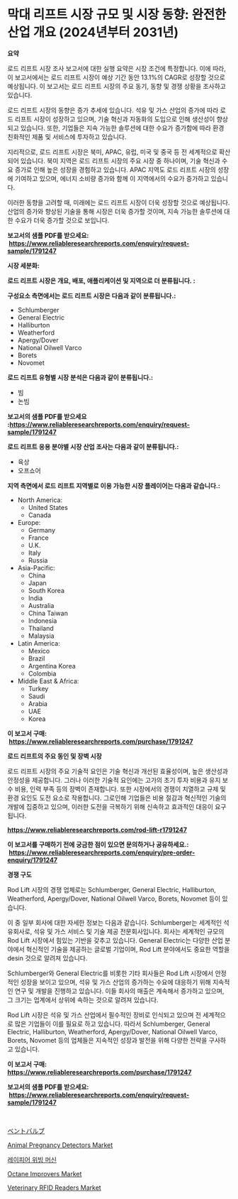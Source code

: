 <p><h1>막대 리프트 시장 규모 및 시장 동향: 완전한 산업 개요 (2024년부터 2031년)</h1></p><p><strong>요약</strong></p>
<p><p>로드 리프트 시장 조사 보고서에 대한 실행 요약은 시장 조건에 특정합니다. 이에 따라, 이 보고서에서는 로드 리프트 시장이 예상 기간 동안 13.1%의 CAGR로 성장할 것으로 예상됩니다. 이 보고서는 로드 리프트 시장의 주요 동기, 동향 및 경쟁 상황을 조사하고 있습니다.</p><p>로드 리프트 시장의 동향은 증가 추세에 있습니다. 석유 및 가스 산업의 증가에 따라 로드 리프트 시장이 성장하고 있으며, 기술 혁신과 자동화의 도입으로 인해 생산성이 향상되고 있습니다. 또한, 기업들은 지속 가능한 솔루션에 대한 수요가 증가함에 따라 환경 친화적인 제품 및 서비스에 투자하고 있습니다.</p><p>지리적으로, 로드 리프트 시장은 북미, APAC, 유럽, 미국 및 중국 등 전 세계적으로 확산되어 있습니다. 북미 지역은 로드 리프트 시장의 주요 시장 중 하나이며, 기술 혁신과 수요 증가로 인해 높은 성장을 경험하고 있습니다. APAC 지역도 로드 리프트 시장의 성장에 기여하고 있으며, 에너지 소비량 증가와 함께 이 지역에서의 수요가 증가하고 있습니다.</p><p>이러한 동향을 고려할 때, 미래에는 로드 리프트 시장이 더욱 성장할 것으로 예상됩니다. 산업의 증가와 향상된 기술을 통해 시장은 더욱 증가할 것이며, 지속 가능한 솔루션에 대한 수요가 더욱 증가할 것으로 보입니다.</p></p>
<p><strong>보고서의 샘플 PDF를 받으세요: &nbsp;<a href="https://www.reliableresearchreports.com/enquiry/request-sample/1791247">https://www.reliableresearchreports.com/enquiry/request-sample/1791247</a></strong></p>
<p><strong>시장 세분화:</strong></p>
<p><strong> 로드 리프트 시장은 개요, 배포, 애플리케이션 및 지역으로 더 분류됩니다. :</strong></p>
<p><strong>구성요소 측면에서는 로드 리프트 시장은 다음과 같이 분류됩니다.:</strong></p>
<p><ul><li>Schlumberger</li><li>General Electric</li><li>Halliburton</li><li>Weatherford</li><li>Apergy/Dover</li><li>National Oilwell Varco</li><li>Borets</li><li>Novomet</li></ul></p>
<p><strong> 로드 리프트 유형별 시장 분석은 다음과 같이 분류됩니다.:</strong></p>
<p><ul><li>빔</li><li>논빔</li></ul></p>
<p><strong>보고서의 샘플 PDF를 받으세요 :<a href="https://www.reliableresearchreports.com/enquiry/request-sample/1791247">https://www.reliableresearchreports.com/enquiry/request-sample/1791247</a></strong></p>
<p><strong> 로드 리프트 응용 분야별 시장 산업 조사는 다음과 같이 분류됩니다.:</strong></p>
<p><ul><li>육상</li><li>오프쇼어</li></ul></p>
<p><strong>지역 측면에서 로드 리프트 지역별로 이용 가능한 시장 플레이어는 다음과 같습니다.:</strong></p>
<p><ul>
    <li>
        North America:
        <ul>
            <li>United States</li>
            <li>Canada</li>
        </ul>
    </li>
    <li>
        Europe:
        <ul>
            <li>Germany</li>
            <li>France</li>
            <li>U.K.</li>
            <li>Italy</li>
            <li>Russia</li>
        </ul>
    </li>
    <li>
        Asia-Pacific:
        <ul>
            <li>China</li>
            <li>Japan</li>
            <li>South Korea</li>
            <li>India</li>
            <li>Australia</li>
            <li>China Taiwan</li>
            <li>Indonesia</li>
            <li>Thailand</li>
            <li>Malaysia</li>
        </ul>
    </li>
    <li>
        Latin America:
        <ul>
            <li>Mexico</li>
            <li>Brazil</li>
            <li>Argentina Korea</li>
            <li>Colombia</li>
        </ul>
    </li>
    <li>
        Middle East & Africa:
        <ul>
            <li>Turkey</li>
            <li>Saudi</li>
            <li>Arabia</li>
            <li>UAE</li>
            <li>Korea</li>
        </ul>
    </li>
    </ul></p>
<p><strong>이 보고서 구매: &nbsp;<a href="https://www.reliableresearchreports.com/purchase/1791247">https://www.reliableresearchreports.com/purchase/1791247</a></strong></p>
<p><strong>로드 리프트의 주요 동인 및 장벽 시장</strong></p>
<p><p>로드 리프트 시장의 주요 기술적 요인은 기술 혁신과 개선된 효율성이며, 높은 생산성과 안정성을 제공합니다. 그러나 이러한 기술적 요인에는 고가의 초기 투자 비용과 유지 보수 비용, 인력 부족 등의 장벽이 존재합니다. 또한 시장에서의 경쟁이 치열하고 규제 및 환경 요인도 도전 요소로 작용합니다. 그로인해 기업들은 비용 절감과 혁신적인 기술의 개발에 집중하고 있으며, 이러한 도전을 극복하기 위해 신속하고 효과적인 대응이 요구됩니다.</p></p>
<p><strong><a href="https://www.reliableresearchreports.com/rod-lift-r1791247">https://www.reliableresearchreports.com/rod-lift-r1791247</a></strong></p>
<p><strong>이 보고서를 구매하기 전에 궁금한 점이 있으면 문의하거나 공유하세요.: &nbsp;<a href="https://www.reliableresearchreports.com/enquiry/pre-order-enquiry/1791247">https://www.reliableresearchreports.com/enquiry/pre-order-enquiry/1791247</a></strong></p>
<p><strong>경쟁 구도</strong></p>
<p><p>Rod Lift 시장의 경쟁 업체로는 Schlumberger, General Electric, Halliburton, Weatherford, Apergy/Dover, National Oilwell Varco, Borets, Novomet 등이 있습니다. </p><p>이 중 일부 회사에 대한 자세한 정보는 다음과 같습니다. Schlumberger는 세계적인 석유회사로, 석유 및 가스 서비스 및 기술 제공 전문회사입니다. 회사는 세계적인 규모의 Rod Lift 시장에서 힘있는 기반을 갖추고 있습니다. General Electric는 다양한 산업 분야에서 혁신적인 기술을 제공하는 글로벌 기업이며, Rod Lift 분야에서도 중요한 역할을 desin 것으로 알려져 있습니다.</p><p>Schlumberger와 General Electric를 비롯한 기타 회사들은 Rod Lift 시장에서 안정적인 성장을 보이고 있으며, 석유 및 가스 산업의 증가하는 수요에 대응하기 위해 지속적인 연구 및 개발을 진행하고 있습니다. 이들 회사의 매출은 계속해서 증가하고 있으며, 그 크기는 업계에서 상위에 속하는 것으로 알려져 있습니다.</p><p>Rod Lift 시장은 석유 및 가스 산업에서 필수적인 장비로 인식되고 있으며 전 세계적으로 많은 기업들이 이를 필요로 하고 있습니다. 따라서 Schlumberger, General Electric, Halliburton, Weatherford, Apergy/Dover, National Oilwell Varco, Borets, Novomet 등의 업체들은 지속적인 성장과 발전을 위해 다양한 전략을 구사하고 있습니다.</p></p>
<p><strong>이 보고서 구매: &nbsp; <a href="https://www.reliableresearchreports.com/purchase/1791247">https://www.reliableresearchreports.com/purchase/1791247</a></strong></p>
<p><strong>보고서의 샘플 PDF를 받으세요: &nbsp;<a href="https://www.reliableresearchreports.com/enquiry/request-sample/1791247">https://www.reliableresearchreports.com/enquiry/request-sample/1791247</a></strong><strong></strong></p>
<p>&nbsp;</p>
<p><p><a href="https://medium.com/@amiles.fermin/%E3%83%99%E3%83%B3%E3%83%86%E3%82%A3%E3%83%B3%E3%82%B0%E3%83%90%E3%83%AB%E3%83%96%E5%B8%82%E5%A0%B4-2031%E5%B9%B4%E3%81%BE%E3%81%A7%E3%81%AE%E6%88%90%E5%8A%9F%E3%81%97%E3%81%9F%E3%83%93%E3%82%B8%E3%83%8D%E3%82%B9%E6%88%A6%E7%95%A5%E3%81%AE%E9%8D%B5-7d42b1887e00">ベントバルブ</a></p><p><a href="https://github.com/lylyparadise/Market-Research-Report-List-2/blob/main/animal-pregnancy-detectors-market.md">Animal Pregnancy Detectors Market</a></p><p><a href="https://github.com/vsap75a286l/Market-Research-Report-List-1/blob/main/462417421879.md">레이피어 위빙 머신</a></p><p><a href="https://issuu.com/reportprime-2/docs/octane-improvers-market-size-2030.pptx">Octane Improvers Market</a></p><p><a href="https://github.com/johnbach50/Market-Research-Report-List-2/blob/main/veterinary-rfid-readers-market.md">Veterinary RFID Readers Market</a></p></p>